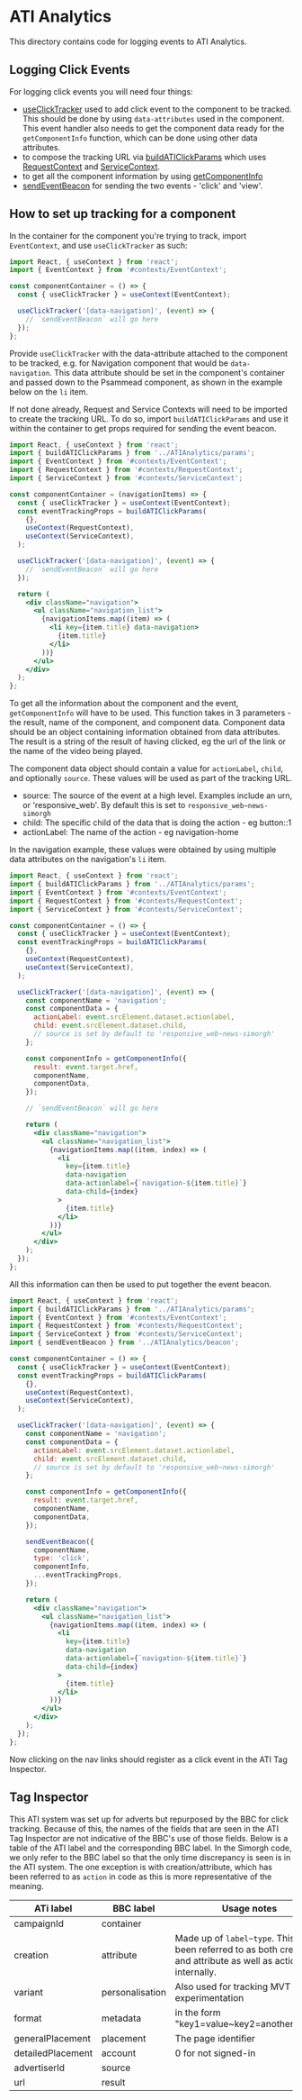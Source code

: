 # ATI Analytics

This directory contains code for logging events to ATI Analytics.

## Logging Click Events

For logging click events you will need four things:

- [useClickTracker](https://github.com/bbc/simorgh/blob/latest/src/app/contexts/EventContext/index.jsx) used to add click event to the component to be tracked. This should be done by using `data-attributes` used in the component. This event handler also needs to get the component data ready for the `getComponentInfo` function, which can be done using other data attributes.
- to compose the tracking URL via [buildATIClickParams](https://github.com/bbc/simorgh/blob/latest/src/app/containers/ATIAnalytics/params/index.js#L41) which uses [RequestContext](https://github.com/bbc/simorgh/blob/latest/src/app/contexts/RequestContext/index.jsx) and [ServiceContext](https://github.com/bbc/simorgh/blob/latest/src/app/contexts/ServiceContext/index.jsx).
- to get all the component information by using [getComponentInfo](https://github.com/bbc/simorgh/blob/latest/src/app/lib/analyticsUtils/index.js)
- [sendEventBeacon](https://github.com/bbc/simorgh/blob/latest/src/app/containers/ATIAnalytics/beacon/index.js) for sending the two events - 'click' and 'view'.

## How to set up tracking for a component

In the container for the component you're trying to track, import `EventContext`, and use `useClickTracker` as such:

```jsx
import React, { useContext } from 'react';
import { EventContext } from '#contexts/EventContext';

const componentContainer = () => {
  const { useClickTracker } = useContext(EventContext);

  useClickTracker('[data-navigation]', (event) => {
    // `sendEventBeacon` will go here
  });
};
```

Provide `useClickTracker` with the data-attribute attached to the component to be tracked, e.g. for Navigation component that would be `data-navigation`. This data attribute should be set in the component's container and passed down to the Psammead component, as shown in the example below on the `li` item.

If not done already, Request and Service Contexts will need to be imported to create the tracking URL. To do so, import `buildATIClickParams` and use it within the container to get props required for sending the event beacon.

```jsx
import React, { useContext } from 'react';
import { buildATIClickParams } from '../ATIAnalytics/params';
import { EventContext } from '#contexts/EventContext';
import { RequestContext } from '#contexts/RequestContext';
import { ServiceContext } from '#contexts/ServiceContext';

const componentContainer = (navigationItems) => {
  const { useClickTracker } = useContext(EventContext);
  const eventTrackingProps = buildATIClickParams(
    {},
    useContext(RequestContext),
    useContext(ServiceContext),
  );

  useClickTracker('[data-navigation]', (event) => {
    // `sendEventBeacon` will go here
  });

  return (
    <div className="navigation">
      <ul className="navigation_list">
        {navigationItems.map((item) => (
          <li key={item.title} data-navigation>
            {item.title}
          </li>
        ))}
      </ul>
    </div>
  );
};
```

To get all the information about the component and the event, `getComponentInfo` will have to be used. This function takes in 3 parameters - the result, name of the component, and component data.
Component data should be an object containing information obtained from data attributes.
The result is a string of the result of having clicked, eg the url of the link or the name of the video being played.

The component data object should contain a value for `actionLabel`, `child`, and optionally `source`. These values will be used as part of the tracking URL.

- source: The source of the event at a high level. Examples include an urn, or 'responsive_web'. By default this is set to `responsive_web~news-simorgh`
- child: The specific child of the data that is doing the action - eg button::1
- actionLabel: The name of the action - eg navigation-home

In the navigation example, these values were obtained by using multiple data attributes on the navigation's `li` item.

```jsx
import React, { useContext } from 'react';
import { buildATIClickParams } from '../ATIAnalytics/params';
import { EventContext } from '#contexts/EventContext';
import { RequestContext } from '#contexts/RequestContext';
import { ServiceContext } from '#contexts/ServiceContext';

const componentContainer = () => {
  const { useClickTracker } = useContext(EventContext);
  const eventTrackingProps = buildATIClickParams(
    {},
    useContext(RequestContext),
    useContext(ServiceContext),
  );

  useClickTracker('[data-navigation]', (event) => {
    const componentName = 'navigation';
    const componentData = {
      actionLabel: event.srcElement.dataset.actionlabel,
      child: event.srcElement.dataset.child,
      // source is set by default to 'responsive_web~news-simorgh'
    };

    const componentInfo = getComponentInfo({
      result: event.target.href,
      componentName,
      componentData,
    });

    // `sendEventBeacon` will go here

    return (
      <div className="navigation">
        <ul className="navigation_list">
          {navigationItems.map((item, index) => (
            <li
              key={item.title}
              data-navigation
              data-actionlabel={`navigation-${item.title}`}
              data-child={index}
            >
              {item.title}
            </li>
          ))}
        </ul>
      </div>
    );
  });
};
```

All this information can then be used to put together the event beacon.

```jsx
import React, { useContext } from 'react';
import { buildATIClickParams } from '../ATIAnalytics/params';
import { EventContext } from '#contexts/EventContext';
import { RequestContext } from '#contexts/RequestContext';
import { ServiceContext } from '#contexts/ServiceContext';
import { sendEventBeacon } from '../ATIAnalytics/beacon';

const componentContainer = () => {
  const { useClickTracker } = useContext(EventContext);
  const eventTrackingProps = buildATIClickParams(
    {},
    useContext(RequestContext),
    useContext(ServiceContext),
  );

  useClickTracker('[data-navigation]', (event) => {
    const componentName = 'navigation';
    const componentData = {
      actionLabel: event.srcElement.dataset.actionlabel,
      child: event.srcElement.dataset.child,
      // source is set by default to 'responsive_web~news-simorgh'
    };

    const componentInfo = getComponentInfo({
      result: event.target.href,
      componentName,
      componentData,
    });

    sendEventBeacon({
      componentName,
      type: 'click',
      componentInfo,
      ...eventTrackingProps,
    });

    return (
      <div className="navigation">
        <ul className="navigation_list">
          {navigationItems.map((item, index) => (
            <li
              key={item.title}
              data-navigation
              data-actionlabel={`navigation-${item.title}`}
              data-child={index}
            >
              {item.title}
            </li>
          ))}
        </ul>
      </div>
    );
  });
};
```

Now clicking on the nav links should register as a click event in the ATI Tag Inspector.

## Tag Inspector

This ATI system was set up for adverts but repurposed by the BBC for click tracking. Because of this, the names of the fields that are seen in the ATI Tag Inspector are not indicative of the BBC's use of those fields. Below is a table of the ATI label and the corresponding BBC label. In the Simorgh code, we only refer to the BBC label so that the only time discrepancy is seen is in the ATI system. The one exception is with creation/attribute, which has been referred to as `action` in code as this is more representative of the meaning.

| ATi label         | BBC label       | Usage notes                                                                                                     |
| ----------------- | --------------- | --------------------------------------------------------------------------------------------------------------- |
| campaignId        | container       |                                                                                                                 |
| creation          | attribute       | Made up of `label~type`. This has been referred to as both creation and attribute as well as action internally. |
| variant           | personalisation | Also used for tracking MVT and experimentation                                                                  |
| format            | metadata        | in the form "key1=value~key2=another_value"                                                                     |
| generalPlacement  | placement       | The page identifier                                                                                             |
| detailedPlacement | account         | 0 for not signed-in                                                                                             |
| advertiserId      | source          |                                                                                                                 |
| url               | result          |                                                                                                                 |
